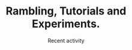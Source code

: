---
title: 'Rambling, Tutorials and Experiments.'
layout: 'layouts/index.njk'
subtitle: 'Recent activity'
callToAction:
  href: '/posts/'
  text: 'All posts'
eleventyNavigation:
  image: img/posts.svg
  key: Posts
  order: 1
---